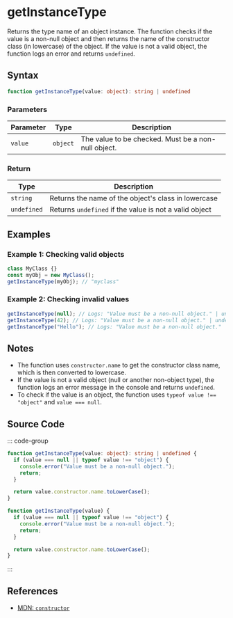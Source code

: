 # getInstanceType  
Returns the type name of an object instance. The function checks if the value is a non-null object and then returns the name of the constructor class (in lowercase) of the object. If the value is not a valid object, the function logs an error and returns `undefined`.

## Syntax
```typescript
function getInstanceType(value: object): string | undefined
```

### Parameters

| Parameter | Type      | Description                              |
|-----------|-----------|------------------------------------------|
| `value`   | `object`  | The value to be checked. Must be a non-null object. |

### Return

| Type                   | Description                                      |
|------------------------|--------------------------------------------------|
| `string` | Returns the name of the object's class in lowercase |
| `undefined` | Returns `undefined` if the value is not a valid object |

## Examples

### Example 1: Checking valid objects
```typescript
class MyClass {}
const myObj = new MyClass();
getInstanceType(myObj); // "myclass"
```

### Example 2: Checking invalid values
```typescript
getInstanceType(null); // Logs: "Value must be a non-null object." | undefined
getInstanceType(42); // Logs: "Value must be a non-null object." | undefined
getInstanceType("Hello"); // Logs: "Value must be a non-null object." | undefined
```

## Notes
- The function uses `constructor.name` to get the constructor class name, which is then converted to lowercase. 
- If the value is not a valid object (null or another non-object type), the function logs an error message in the console and returns `undefined`.
- To check if the value is an object, the function uses `typeof value !== "object"` and `value === null`.

## Source Code
::: code-group
```typescript
function getInstanceType(value: object): string | undefined {
  if (value === null || typeof value !== "object") {
    console.error("Value must be a non-null object.");
    return;
  }

  return value.constructor.name.toLowerCase();
}
```

```javascript
function getInstanceType(value) {
  if (value === null || typeof value !== "object") {
    console.error("Value must be a non-null object.");
    return;
  }

  return value.constructor.name.toLowerCase();
}
```
:::

## References
- [MDN: `constructor`](https://developer.mozilla.org/en-US/docs/Web/JavaScript/Reference/Global_Objects/Object/constructor)